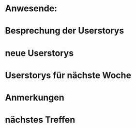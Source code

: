 # Anwesende:

# Besprechung der Userstorys


# neue Userstorys


# Userstorys für nächste Woche


# Anmerkungen

# nächstes Treffen
